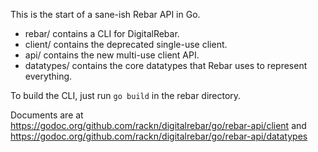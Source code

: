 This is the start of a sane-ish Rebar API in Go.

* rebar/ contains a CLI for DigitalRebar.
* client/ contains the deprecated single-use client.
* api/ contains the new multi-use client API.
* datatypes/ contains the core datatypes that Rebar uses to represent everything.

To build the CLI, just run ```go build``` in the rebar directory.

Documents are at https://godoc.org/github.com/rackn/digitalrebar/go/rebar-api/client and https://godoc.org/github.com/rackn/digitalrebar/go/rebar-api/datatypes
